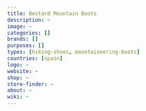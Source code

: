 ```yaml
---
title: Bestard Mountain Boots
description: ~
image: ~
categories: []
brands: []
purposes: []
types: [hiking-shoes, mountaineering-boots]
countries: [spain]
logo: ~
website: ~
shop: ~
store-finder: ~
about: ~
wiki: ~
---
```


